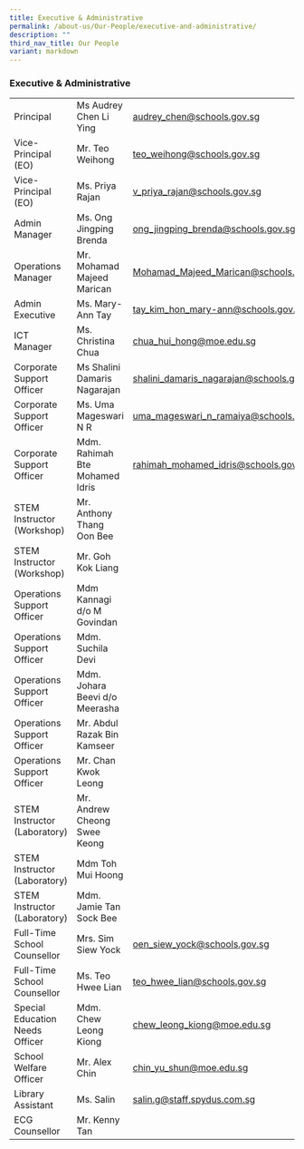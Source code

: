 ```yaml
---
title: Executive & Administrative
permalink: /about-us/Our-People/executive-and-administrative/
description: ""
third_nav_title: Our People
variant: markdown
---
```

### Executive & Administrative

|  	|  	|  	|
|---	|---	|---	|
| Principal 	| Ms Audrey Chen Li Ying 	| audrey_chen@schools.gov.sg 	|
| Vice-Principal (EO) 	| Mr. Teo Weihong 	| teo_weihong@schools.gov.sg 	|
| Vice-Principal (EO) 	| Ms. Priya Rajan 	| v_priya_rajan@schools.gov.sg 	|
| Admin  Manager 	| Ms. Ong Jingping Brenda 	| ong_jingping_brenda@schools.gov.sg 	|
| Operations Manager 	| Mr. Mohamad Majeed Marican	| Mohamad_Majeed_Marican@schools.gov.sg |
| Admin Executive 	| Ms. Mary-Ann Tay 	| tay_kim_hon_mary-ann@schools.gov.sg 	|
| ICT Manager 	| Ms. Christina Chua 	| chua_hui_hong@moe.edu.sg	|
| Corporate Support Officer 	| Ms Shalini Damaris Nagarajan 	| shalini_damaris_nagarajan@schools.gov.sg 	|
| Corporate Support Officer 	| Ms. Uma Mageswari N R 	| uma_mageswari_n_ramaiya@schools.gov.sg 	|
| Corporate Support Officer 	| Mdm. Rahimah Bte Mohamed Idris 	| rahimah_mohamed_idris@schools.gov.sg 	|
|  STEM Instructor (Workshop)	| Mr. Anthony Thang Oon Bee 	|  	|
| STEM Instructor (Workshop)		| Mr. Goh Kok Liang 	|  	|
| Operations Support Officer 	| Mdm Kannagi d/o M Govindan 	|  	|
| Operations Support Officer 	| Mdm. Suchila Devi 	|  	|
| Operations Support Officer 	| Mdm. Johara Beevi d/o Meerasha 	|  	|
| Operations Support Officer 	| Mr. Abdul Razak Bin Kamseer 	|  	|
| Operations Support Officer 	| Mr. Chan Kwok Leong 	| 
| STEM Instructor (Laboratory)	| Mr. Andrew Cheong Swee Keong	| 
| STEM Instructor (Laboratory)	| Mdm Toh Mui Hoong	|
| STEM Instructor (Laboratory)	| Mdm. Jamie Tan Sock Bee	|
| Full-Time School Counsellor 	| Mrs. Sim Siew Yock 	|  oen_siew_yock@schools.gov.sg 	|
| Full-Time School Counsellor 	| Ms. Teo Hwee Lian 	|  teo_hwee_lian@schools.gov.sg	|
| Special Education Needs Officer	| Mdm. Chew Leong Kiong 	|  chew_leong_kiong@moe.edu.sg 	|
| School Welfare Officer 	| Mr. Alex Chin 	| chin_yu_shun@moe.edu.sg 	|
| Library Assistant 	| Ms. Salin 	| salin.g@staff.spydus.com.sg |
ECG Counsellor 	| Mr. Kenny Tan 	| 	|